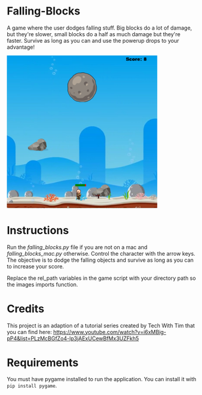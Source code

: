 # Falling-Blocks
A game where the user dodges falling stuff. Big blocks do a lot of damage, but they're slower, small blocks do a half as much damage but they're faster.  Survive as long as you can and use the powerup drops to your advantage!

<img src="https://github.com/aldew5/Falling-Blocks/blob/master/Images/game.png" width=400>

# Instructions
Run the *falling_blocks.py* file if you are not on a mac and *falling_blocks_mac.py* otherwise. Control the character with the arrow keys. The objective is to dodge the falling objects and survive as long as you can to increase your score.

Replace the rel_path variables in the game script with your directory path so the images imports function.

# Credits
This project is an adaption of a tutorial series created by Tech With Tim that you can find here: https://www.youtube.com/watch?v=i6xMBig-pP4&list=PLzMcBGfZo4-lp3jAExUCewBfMx3UZFkh5

# Requirements
You must have pygame installed to run the application. You can install it with `pip install pygame`.
